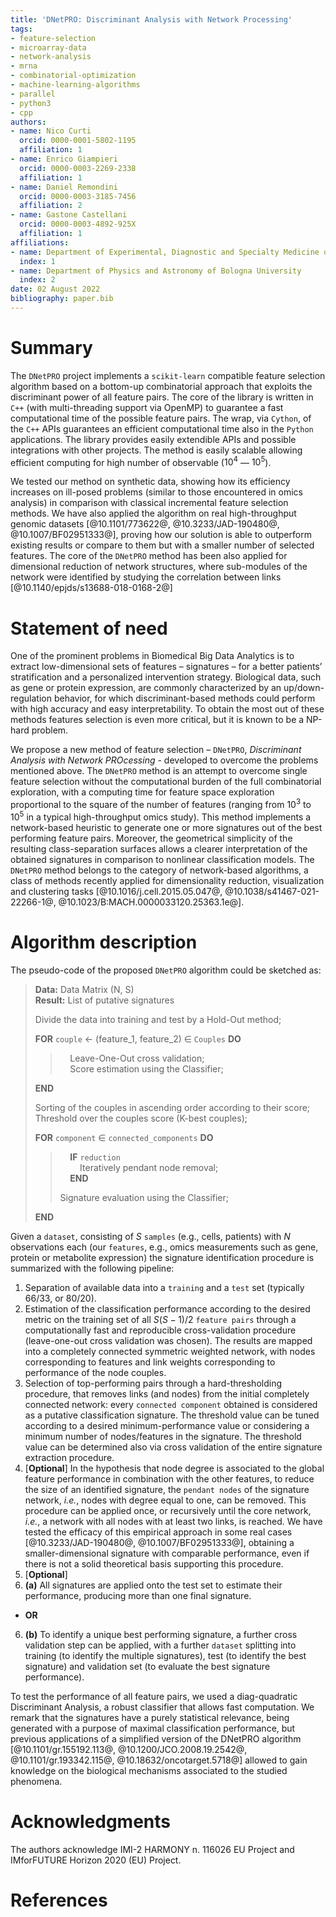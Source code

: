 ```yaml
---
title: 'DNetPRO: Discriminant Analysis with Network Processing'
tags:
- feature-selection
- microarray-data
- network-analysis
- mrna
- combinatorial-optimization
- machine-learning-algorithms
- parallel
- python3
- cpp
authors:
- name: Nico Curti
  orcid: 0000-0001-5802-1195
  affiliation: 1
- name: Enrico Giampieri
  orcid: 0000-0003-2269-2338
  affiliation: 1
- name: Daniel Remondini
  orcid: 0000-0003-3185-7456
  affiliation: 2
- name: Gastone Castellani
  orcid: 0000-0003-4892-925X
  affiliation: 1
affiliations:
- name: Department of Experimental, Diagnostic and Specialty Medicine of Bologna University
  index: 1
- name: Department of Physics and Astronomy of Bologna University
  index: 2
date: 02 August 2022
bibliography: paper.bib
---
```


# Summary

The `DNetPRO` project implements a `scikit-learn` compatible feature selection algorithm based on a bottom-up combinatorial approach that exploits the discriminant power of all feature pairs.
The core of the library is written in `C++` (with multi-threading support via OpenMP) to guarantee a fast computational time of the possible feature pairs.
The wrap, via `Cython`, of the `C++` APIs guarantees an efficient computational time also in the `Python` applications.
The library provides easily extendible APIs and possible integrations with other projects.
The method is easily scalable allowing efficient computing for high number of observable ($10^4$ — $10^5$).

We tested our method on synthetic data, showing how its efficiency increases on ill-posed problems (similar to those encountered in omics analysis) in comparison with classical incremental feature selection methods.
We have also applied the algorithm on real high-throughput genomic datasets [@10.1101/773622@, @10.3233/JAD-190480@, @10.1007/BF02951333@], proving how our solution is able to outperform existing results or compare to them but with a smaller number of selected features.
The core of the `DNetPRO` method has been also applied for dimensional reduction of network structures, where sub-modules of the network were identified by studying the correlation between links [@10.1140/epjds/s13688-018-0168-2@]

# Statement of need

One of the prominent problems in Biomedical Big Data Analytics is to extract low-dimensional sets of features – signatures – for a better patients’ stratification and a personalized intervention strategy.
Biological data, such as gene or protein expression, are commonly characterized by an up/down-regulation behavior, for which discriminant-based methods could perform with high accuracy and easy interpretability.
To obtain the most out of these methods features selection is even more critical, but it is known to be a NP-hard problem.

We propose a new method of feature selection – `DNetPRO`, *Discriminant Analysis with Network PROcessing* - developed to overcome the problems mentioned above.
The `DNetPRO` method is an attempt to overcome single feature selection without the computational burden of the full combinatorial exploration, with a computing time for feature space exploration proportional to the square of the number of features (ranging from $10^3$ to $10^5$ in a typical high-throughput omics study).
This method implements a network-based heuristic to generate one or more signatures out of the best performing feature pairs.
Moreover, the geometrical simplicity of the resulting class-separation surfaces allows a clearer interpretation of the obtained signatures in comparison to nonlinear classification models.
The `DNetPRO` method belongs to the category of network-based algorithms, a class of methods recently applied for dimensionality reduction, visualization and clustering tasks [@10.1016/j.cell.2015.05.047@, @10.1038/s41467-021-22266-1@, @10.1023/B:MACH.0000033120.25363.1e@].

# Algorithm description

The pseudo-code of the proposed `DNetPRO` algorithm could be sketched as:

> **Data:** Data Matrix (N, S)\
> **Result:** List of putative signatures
>
> Divide the data into training and test by a Hold-Out method;
>
> **FOR** `couple` &larr; (feature_1, feature_2) &in; `Couples` **DO**
>> &nbsp;&nbsp;&nbsp;&nbsp;Leave-One-Out cross validation;\
>> &nbsp;&nbsp;&nbsp;&nbsp;Score estimation using the Classifier;
>
> **END**
>
> Sorting of the couples in ascending order according to their score;\
> Threshold over the couples score (K-best couples);
>
> **FOR** `component` &in; `connected_components` **DO**
>> &nbsp;&nbsp;&nbsp;&nbsp;**IF** `reduction`\
>> &nbsp;&nbsp;&nbsp;&nbsp;&nbsp;&nbsp;&nbsp;&nbsp;Iteratively pendant node removal;\
>>  &nbsp;&nbsp;&nbsp;&nbsp;**END**
>>
>> Signature evaluation using the Classifier;
>
> **END**

Given a `dataset`, consisting of $S$ `samples` (e.g., cells, patients) with $N$ observations each (our `features`, e.g., omics measurements such as gene, protein or metabolite expression) the signature identification procedure is summarized with the following pipeline:

1. Separation of available data into a `training` and a `test` set (typically 66/33, or 80/20).
2. Estimation of the classification performance according to the desired metric on the training set of all $S(S-1)/2$ `feature pairs` through a computationally fast and reproducible cross-validation procedure (leave-one-out cross validation was chosen).
  The results are mapped into a completely connected symmetric weighted network, with nodes corresponding to features and link weights corresponding to performance of the node couples.
3. Selection of top-performing pairs through a hard-thresholding procedure, that removes links (and nodes) from the initial completely connected network: every `connected component` obtained is considered as a putative classification signature.
  The threshold value can be tuned according to a desired minimum-performance value or considering a minimum number of nodes/features  in the signature.
  The threshold value can be determined also via cross validation of the entire signature extraction procedure.
4. [**Optional**] In the hypothesis that node degree is associated to the global feature performance in combination with the other features, to reduce the size of an identified signature, the `pendant nodes` of the signature network, *i.e.*, nodes with degree equal to one, can be removed.
  This procedure can be applied once, or recursively until the core network, *i.e.*, a network with all nodes with at least two links, is reached.
  We have tested the efficacy of this empirical approach in some real cases [@10.3233/JAD-190480@, @10.1007/BF02951333@], obtaining a smaller-dimensional signature with comparable performance, even if there is not a solid theoretical basis supporting this procedure.
5. [**Optional**]
6. **(a)** All signatures are applied onto the test set to estimate their performance, producing more than one final signature.
  * **OR**
6. **(b)** To identify a unique best performing signature, a further cross validation step can be applied, with a further `dataset` splitting into training (to identify the multiple signatures), test (to identify the best signature) and validation set (to evaluate the best signature performance).

To test the performance of all feature pairs, we used a diag-quadratic Discriminant Analysis, a robust classifier that allows fast computation.
We remark that the signatures have a purely statistical relevance, being generated with a purpose of maximal classification performance, but previous applications of a simplified version of the DNetPRO algorithm [@10.1101/gr.155192.113@, @10.1200/JCO.2008.19.2542@, @10.1101/gr.193342.115@, @10.18632/oncotarget.5718@] allowed to gain knowledge on the biological mechanisms associated to the studied phenomena.

# Acknowledgments

The authors acknowledge IMI-2 HARMONY n. 116026 EU Project and IMforFUTURE Horizon 2020 (EU) Project.

# References
